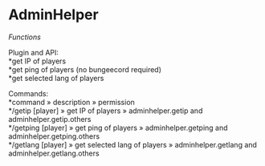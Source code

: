 # AdminHelper  
*Functions* 

Plugin and API:  
*get IP of players  
*get ping of players (no bungeecord required)  
*get selected lang of players  
  
Commands:  
*command » description » permission  
*/getip [player] » get IP of players » adminhelper.getip and adminhelper.getip.others  
*/getping [player] » get ping of players » adminhelper.getping and adminhelper.getping.others  
*/getlang [player] » get selected lang of players » adminhelper.getlang and adminhelper.getlang.others  
